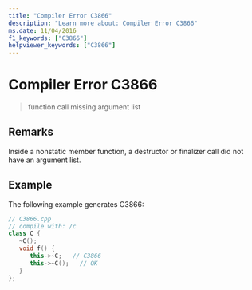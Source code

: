 ```yaml
---
title: "Compiler Error C3866"
description: "Learn more about: Compiler Error C3866"
ms.date: 11/04/2016
f1_keywords: ["C3866"]
helpviewer_keywords: ["C3866"]
---
```

# Compiler Error C3866

> function call missing argument list

## Remarks

Inside a nonstatic member function, a destructor or finalizer call did not have an argument list.

## Example

The following example generates C3866:

```cpp
// C3866.cpp
// compile with: /c
class C {
   ~C();
   void f() {
      this->~C;   // C3866
      this->~C();   // OK
   }
};
```
